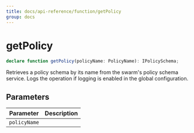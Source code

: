 ```yaml
---
title: docs/api-reference/function/getPolicy
group: docs
---
```


# getPolicy

```ts
declare function getPolicy(policyName: PolicyName): IPolicySchema;
```

Retrieves a policy schema by its name from the swarm's policy schema service.
Logs the operation if logging is enabled in the global configuration.

## Parameters

| Parameter | Description |
|-----------|-------------|
| `policyName` | |
